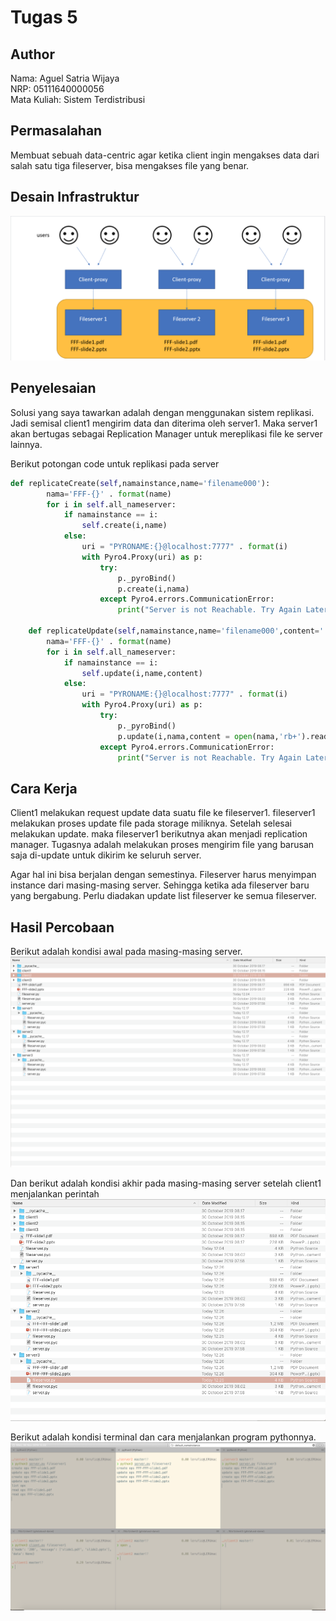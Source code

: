 # Tugas 5

## Author
Nama: Aguel Satria Wijaya  
NRP: 05111640000056  
Mata Kuliah: Sistem Terdistribusi  

## Permasalahan
Membuat sebuah data-centric agar ketika client ingin mengakses data dari salah satu tiga fileserver, bisa mengakses file yang benar.

## Desain Infrastruktur
![infra](images/infra.png)

## Penyelesaian
Solusi yang saya tawarkan adalah dengan menggunakan sistem replikasi. Jadi semisal client1 mengirim data dan diterima oleh server1. Maka server1 akan bertugas sebagai Replication Manager untuk mereplikasi file ke server lainnya.

Berikut potongan code untuk replikasi pada server
```python
def replicateCreate(self,namainstance,name='filename000'):
        nama='FFF-{}' . format(name)
        for i in self.all_nameserver:
            if namainstance == i:
                self.create(i,name)
            else:
                uri = "PYRONAME:{}@localhost:7777" . format(i)
                with Pyro4.Proxy(uri) as p:
                    try:
                        p._pyroBind()
                        p.create(i,nama)
                    except Pyro4.errors.CommunicationError:
                        print("Server is not Reachable. Try Again Later!")
            
    def replicateUpdate(self,namainstance,name='filename000',content=''):
        nama='FFF-{}' . format(name)
        for i in self.all_nameserver:
            if namainstance == i:
                self.update(i,name,content)
            else:
                uri = "PYRONAME:{}@localhost:7777" . format(i)
                with Pyro4.Proxy(uri) as p:
                    try:
                        p._pyroBind()
                        p.update(i,nama,content = open(nama,'rb+').read())
                    except Pyro4.errors.CommunicationError:
                        print("Server is not Reachable. Try Again Later!")
```
## Cara Kerja
Client1 melakukan request update data suatu file ke fileserver1. fileserver1 melakukan proses update file pada storage miliknya. Setelah selesai melakukan update. maka fileserver1 berikutnya akan menjadi replication manager. Tugasnya adalah melakukan proses mengirim file yang barusan saja di-update untuk dikirim ke seluruh server.

Agar hal ini bisa berjalan dengan semestinya. Fileserver harus menyimpan instance dari masing-masing server. Sehingga ketika ada fileserver baru yang bergabung. Perlu diadakan update list fileserver ke semua fileserver.

## Hasil Percobaan
Berikut adalah kondisi awal pada masing-masing server.
![awal](images/before.png)

Dan berikut adalah kondisi akhir pada masing-masing server setelah client1 menjalankan perintah
![akhir](images/after.png)

Berikut adalah kondisi terminal dan cara menjalankan program pythonnya.
![terminal](images/terminal.png)